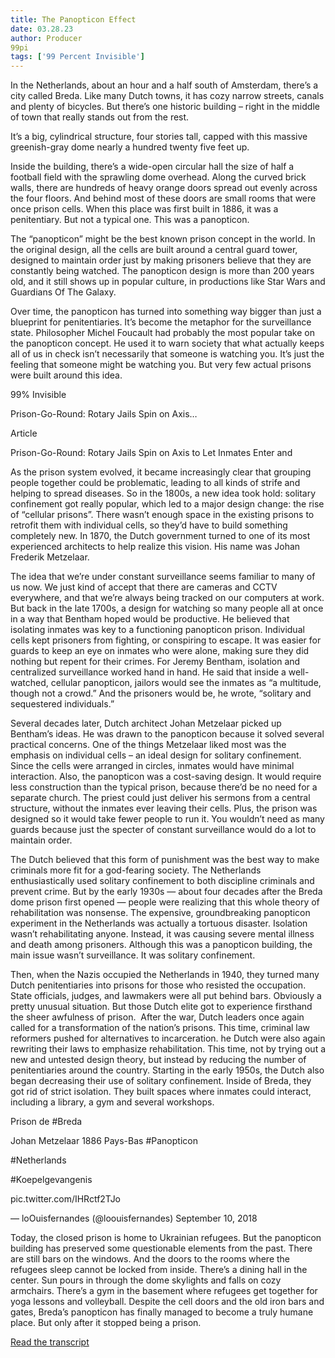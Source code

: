 ```yaml
---
title: The Panopticon Effect
date: 03.28.23
author: Producer
99pi
tags: ['99 Percent Invisible']
---
```


In the Netherlands, about an hour and a half south of Amsterdam, there’s a city called Breda. Like many Dutch towns, it has cozy narrow streets, canals and plenty of bicycles. But there’s one historic building – right in the middle of town that really stands out from the rest.




It’s a big, cylindrical structure, four stories tall, capped with this massive greenish-gray dome nearly a hundred twenty five feet up.




Inside the building, there’s a wide-open circular hall the size of half a football field with the sprawling dome overhead. Along the curved brick walls, there are hundreds of heavy orange doors spread out evenly across the four floors. And behind most of these doors are small rooms that were once prison cells. When this place was first built in 1886, it was a penitentiary. But not a typical one. This was a panopticon.




The “panopticon” might be the best known prison concept in the world. In the original design, all the cells are built around a central guard tower, designed to maintain order just by making prisoners believe that they are constantly being watched. The panopticon design is more than 200 years old, and it still shows up in popular culture, in productions like Star Wars and Guardians Of The Galaxy.




Over time, the panopticon has turned into something way bigger than just a blueprint for penitentiaries. It’s become the metaphor for the surveillance state. Philosopher Michel Foucault had probably the most popular take on the panopticon concept. He used it to warn society that what actually keeps all of us in check isn’t necessarily that someone is watching you. It’s just the feeling that someone might be watching you. But very few actual prisons were built around this idea.




99% Invisible


Prison-Go-Round: Rotary Jails Spin on Axis…






Article


Prison-Go-Round: Rotary Jails Spin on Axis to Let Inmates Enter and












As the prison system evolved, it became increasingly clear that grouping people together could be problematic, leading to all kinds of strife and helping to spread diseases. So in the 1800s, a new idea took hold: solitary confinement got really popular, which led to a major design change: the rise of “cellular prisons”. There wasn’t enough space in the existing prisons to retrofit them with individual cells, so they’d have to build something completely new. In 1870, the Dutch government turned to one of its most experienced architects to help realize this vision. His name was Johan Frederik Metzelaar.


The idea that we’re under constant surveillance seems familiar to many of us now. We just kind of accept that there are cameras and CCTV everywhere, and that we’re always being tracked on our computers at work. But back in the late 1700s, a design for watching so many people all at once in a way that Bentham hoped would be productive. He believed that isolating inmates was key to a functioning panopticon prison. Individual cells kept prisoners from fighting, or conspiring to escape. It was easier for guards to keep an eye on inmates who were alone, making sure they did nothing but repent for their crimes. For Jeremy Bentham, isolation and centralized surveillance worked hand in hand. He said that inside a well-watched, cellular panopticon, jailors would see the inmates as “a multitude, though not a crowd.” And the prisoners would be, he wrote, “solitary and sequestered individuals.”


Several decades later, Dutch architect Johan Metzelaar picked up Bentham’s ideas. He was drawn to the panopticon because it solved several practical concerns. One of the things Metzelaar liked most was the emphasis on individual cells – an ideal design for solitary confinement. Since the cells were arranged in circles, inmates would have minimal interaction. Also, the panopticon was a cost-saving design. It would require less construction than the typical prison, because there’d be no need for a separate church. The priest could just deliver his sermons from a central structure, without the inmates ever leaving their cells. Plus, the prison was designed so it would take fewer people to run it. You wouldn’t need as many guards because just the specter of constant surveillance would do a lot to maintain order.


The Dutch believed that this form of punishment was the best way to make criminals more fit for a god-fearing society. The Netherlands enthusiastically used solitary confinement to both discipline criminals and prevent crime. But by the early 1930s — about four decades after the Breda dome prison first opened — people were realizing that this whole theory of rehabilitation was nonsense. The expensive, groundbreaking panopticon experiment in the Netherlands was actually a tortuous disaster. Isolation wasn’t rehabilitating anyone. Instead, it was causing severe mental illness and death among prisoners. Although this was a panopticon building, the main issue wasn’t surveillance. It was solitary confinement.




Then, when the Nazis occupied the Netherlands in 1940, they turned many Dutch penitentiaries into prisons for those who resisted the occupation. State officials, judges, and lawmakers were all put behind bars. Obviously a pretty unusual situation. But those Dutch elite got to experience firsthand the sheer awfulness of prison.  After the war, Dutch leaders once again called for a transformation of the nation’s prisons. This time, criminal law reformers pushed for alternatives to incarceration. he Dutch were also again rewriting their laws to emphasize rehabilitation. This time, not by trying out a new and untested design theory, but instead by reducing the number of penitentiaries around the country. Starting in the early 1950s, the Dutch also began decreasing their use of solitary confinement. Inside of Breda, they got rid of strict isolation. They built spaces where inmates could interact, including a library, a gym and several workshops.






Prison de 
#Breda
 
Johan Metzelaar
1886
Pays-Bas 
#Panopticon
 
#Netherlands
 
#Koepelgevangenis
 
pic.twitter.com/IHRctf2TJo


— loOuisfernandes (@loouisfernandes) 
September 10, 2018




Today, the closed prison is home to Ukrainian refugees. But the panopticon building has preserved some questionable elements from the past. There are still bars on the windows. And the doors to the rooms where the refugees sleep cannot be locked from inside. There’s a dining hall in the center. Sun pours in through the dome skylights and falls on cozy armchairs. There’s a gym in the basement where refugees get together for yoga lessons and volleyball. Despite the cell doors and the old iron bars and gates, Breda’s panopticon has finally managed to become a truly humane place. But only after it stopped being a prison.

[Read the transcript](./The_Panopticon_Effect_transcript.md)